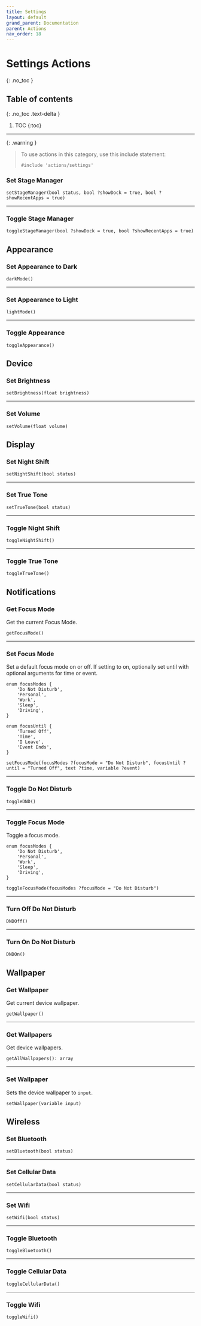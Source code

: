 ```yaml
---
title: Settings
layout: default
grand_parent: Documentation
parent: Actions
nav_order: 18
---
```


# Settings Actions
{: .no_toc }

## Table of contents
{: .no_toc .text-delta }

1. TOC
{:toc}

---

{: .warning }
> To use actions in this category, use this include statement:
>
> ```
> #include 'actions/settings'
> ```

### Set Stage Manager

```
setStageManager(bool status, bool ?showDock = true, bool ?showRecentApps = true)
```

---

### Toggle Stage Manager

```
toggleStageManager(bool ?showDock = true, bool ?showRecentApps = true)
```

## Appearance

### Set Appearance to Dark

```
darkMode()
```

---

### Set Appearance to Light

```
lightMode()
```

---

### Toggle Appearance

```
toggleAppearance()
```

## Device

### Set Brightness

```
setBrightness(float brightness)
```

---

### Set Volume

```
setVolume(float volume)
```

## Display

### Set Night Shift

```
setNightShift(bool status)
```

---

### Set True Tone

```
setTrueTone(bool status)
```

---

### Toggle Night Shift

```
toggleNightShift()
```

---

### Toggle True Tone

```
toggleTrueTone()
```

## Notifications

### Get Focus Mode

Get the current Focus Mode.

```
getFocusMode()
```

---

### Set Focus Mode

Set a default focus mode on or off. If setting to on, optionally set until with optional arguments for time or event.

```
enum focusModes {
    'Do Not Disturb',
    'Personal',
    'Work',
    'Sleep',
    'Driving',
}

enum focusUntil {
    'Turned Off',
    'Time',
    'I Leave',
    'Event Ends',
}

setFocusMode(focusModes ?focusMode = "Do Not Disturb", focusUntil ?until = "Turned Off", text ?time, variable ?event)
```

---

### Toggle Do Not Disturb

```
toggleDND()
```

---

### Toggle Focus Mode

Toggle a focus mode.

```
enum focusModes {
    'Do Not Disturb',
    'Personal',
    'Work',
    'Sleep',
    'Driving',
}

toggleFocusMode(focusModes ?focusMode = "Do Not Disturb")
```

---

### Turn Off Do Not Disturb

```
DNDOff()
```

---

### Turn On Do Not Disturb

```
DNDOn()
```

## Wallpaper

### Get Wallpaper

Get current device wallpaper.

```
getWallpaper()
```

---

### Get Wallpapers

Get device wallpapers.

```
getAllWallpapers(): array
```

---

### Set Wallpaper

Sets the device wallpaper to `input`.

```
setWallpaper(variable input)
```

## Wireless

### Set Bluetooth

```
setBluetooth(bool status)
```

---

### Set Cellular Data

```
setCellularData(bool status)
```

---

### Set Wifi

```
setWifi(bool status)
```

---

### Toggle Bluetooth

```
toggleBluetooth()
```

---

### Toggle Cellular Data

```
toggleCellularData()
```

---

### Toggle Wifi

```
toggleWifi()
```
